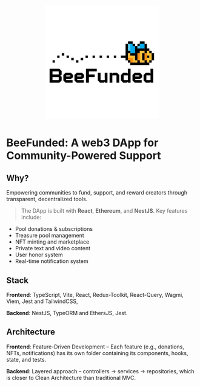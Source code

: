 <h1 align="center">
<img src="docs/beefunded-logo-buzz.png" width="300">
</h1>

# BeeFunded: A web3 DApp for Community-Powered Support

## Why?
Empowering communities to fund, support, and reward creators through transparent, decentralized tools.

> The DApp is built with **React**, **Ethereum**, and **NestJS**. Key features include:

- Pool donations & subscriptions
- Treasure pool management
- NFT minting and marketplace
- Private text and video content
- User honor system
- Real-time notification system


## Stack

**Frontend**: TypeScript, Vite, React, Redux-Toolkit, React-Query, Wagmi, Viem, Jest and TailwindCSS,

**Backend**: NestJS, TypeORM and EthersJS, Jest.

## Architecture

**Frontend**: Feature-Driven Development – Each feature (e.g., donations, NFTs, notifications) has its own folder containing its components, hooks, state, and tests.

**Backend**: Layered approach – controllers → services → repositories, which is closer to Clean Architecture than traditional MVC. 
